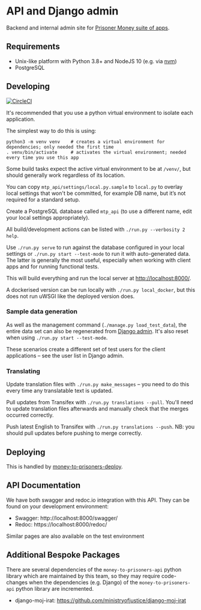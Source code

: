 # API and Django admin

Backend and internal admin site for [Prisoner Money suite of apps](https://github.com/ministryofjustice/money-to-prisoners).

## Requirements

- Unix-like platform with Python 3.8+ and NodeJS 10 (e.g. via [nvm](https://github.com/nvm-sh/nvm#nvmrc))
- PostgreSQL

## Developing

[![CircleCI](https://circleci.com/gh/ministryofjustice/money-to-prisoners-api.svg?style=svg)](https://circleci.com/gh/ministryofjustice/money-to-prisoners-api)

It's recommended that you use a python virtual environment to isolate each application.

The simplest way to do this is using:

```shell script
python3 -m venv venv    # creates a virtual environment for dependencies; only needed the first time
. venv/bin/activate     # activates the virtual environment; needed every time you use this app
```

Some build tasks expect the active virtual environment to be at `/venv/`, but should generally work regardless of
its location.

You can copy `mtp_api/settings/local.py.sample` to `local.py` to overlay local settings that won't be committed,
for example DB name, but it’s not required for a standard setup.

Create a PostgreSQL database called `mtp_api` (to use a different name, edit your local settings appropriately).

All build/development actions can be listed with `./run.py --verbosity 2 help`.

Use `./run.py serve` to run against the database configured in your local settings
or `./run.py start --test-mode` to run it with auto-generated data.
The latter is generally the most useful, especially when working with client apps and for running functional tests.

This will build everything and run the local server at [http://localhost:8000/](http://localhost:8000/).

A dockerised version can be run locally with `./run.py local_docker`,
but this does not run uWSGI like the deployed version does.

### Sample data generation

As well as the management command (`./manage.py load_test_data`), the entire data set can also be regenerated
from [Django admin](http://localhost:8000/admin/recreate-test-data/).
It's also reset when using `./run.py start --test-mode`.

These scenarios create a different set of test users for the client applications – see the user list in Django admin.

### Translating

Update translation files with `./run.py make_messages` – you need to do this every time any translatable text is updated.

Pull updates from Transifex with `./run.py translations --pull`.
You'll need to update translation files afterwards and manually check that the merges occurred correctly.

Push latest English to Transifex with `./run.py translations --push`.
NB: you should pull updates before pushing to merge correctly.

## Deploying

This is handled by [money-to-prisoners-deploy](https://github.com/ministryofjustice/money-to-prisoners-deploy/).

## API Documentation

We have both swagger and redoc.io integration with this API.
They can be found on your development environment:
* Swagger: http://localhost:8000/swagger/
* Redoc: https://localhost:8000/redoc/

Similar pages are also available on the test environment

## Additional Bespoke Packages

There are several dependencies of the ``money-to-prisoners-api`` python library which are maintained by this team, so they may require code-changes when the dependencies (e.g. Django) of the ``money-to-prisoners-api`` python library are incremented.

* django-moj-irat: https://github.com/ministryofjustice/django-moj-irat
